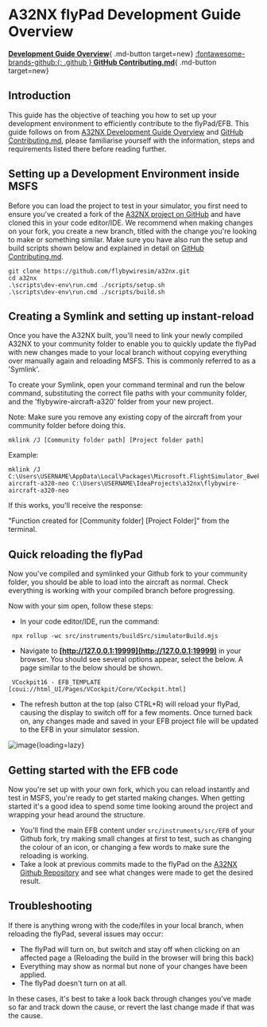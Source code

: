 # A32NX flyPad Development Guide Overview

[**Development Guide Overview**](https://docs.flybywiresim.com/dev-corner/development-guide){ .md-button target=new}
[:fontawesome-brands-github:{: .github } **GitHub Contributing.md**](https://github.com/flybywiresim/a32nx/blob/master/.github/Contributing.md){ .md-button target=new}


## Introduction

This guide has the objective of teaching you how to set up your development environment to efficiently contribute to the flyPad/EFB. This guide follows on from [A32NX Development Guide Overview](https://docs.flybywiresim.com/dev-corner/development-guide/) and 
[GitHub Contributing.md](https://github.com/flybywiresim/a32nx/blob/master/.github/Contributing.md), please familiarise yourself with the information, steps and requirements listed there before reading further.

## Setting up a Development Environment inside MSFS

Before you can load the project to test in your simulator, you first need to ensure you've created a fork of the [A32NX project on GitHub](https://github.com/flybywiresim/a32nx) and have cloned this in your code editor/IDE.
We recommend when making changes on your fork, you create a new branch, titled with the change you're looking to make or something similar.
Make sure you have also run the setup and build scripts shown below and explained in detail on [GitHub Contributing.md](https://github.com/flybywiresim/a32nx/blob/master/.github/Contributing.md).


```
git clone https://github.com/flybywiresim/a32nx.git
cd a32nx
.\scripts\dev-env\run.cmd ./scripts/setup.sh
.\scripts\dev-env\run.cmd ./scripts/build.sh
```

## Creating a Symlink and setting up instant-reload

Once you have the A32NX built, you'll need to link your newly compiled A32NX to your community folder to enable you to quickly update the flyPad with new changes made to your local branch without copying everything over manually again and reloading MSFS.
This is commonly referred to as a 'Symlink'.

To create your Symlink, open your command terminal and run the below command, substituting the correct file paths with your community folder, and the 'flybywire-aircraft-a320' folder from your new project.

Note: Make sure you remove any existing copy of the aircraft from your community folder before doing this.

```
mklink /J [Community folder path] [Project folder path]
```
Example:
``` 
mklink /J C:\Users\USERNAME\AppData\Local\Packages\Microsoft.FlightSimulator_8wekyb3d8bbwe\Community\flybywire-aircraft-a320-neo C:\Users\USERNAME\IdeaProjects\a32nx\flybywire-aircraft-a320-neo
```

If this works, you'll receive the response:

"Function created for [Community folder] [Project Folder]" from the terminal.

## Quick reloading the flyPad

Now you've compiled and symlinked your Github fork to your community folder, you should be able to load into the aircraft as normal. Check everything is working with your compiled branch before progressing.

Now with your sim open, follow these steps:

- In your code editor/IDE, run the command:

```  npx rollup -wc src/instruments/buildSrc/simulatorBuild.mjs ```

- Navigate to **[http://127.0.0.1:19999](http://127.0.0.1:19999)** in your browser. You should see several options appear, select the below. A page similar to the below should be shown.

``` VCockpit16 - EFB_TEMPLATE [coui://html_UI/Pages/VCockpit/Core/VCockpit.html]```

- The refresh button at the top (also CTRL+R) will reload your flyPad, causing the display to switch off for a few moments. Once turned back on, any changes made and saved in your EFB project file will be updated to the EFB in your simulator session.

![image](../dev-corner/assets/EFBLoader.png){loading=lazy}

## Getting started with the EFB code

Now you're set up with your own fork, which you can reload instantly and test in MSFS, you're ready to get started making changes. When getting started it's a good idea to spend some time looking around the project and wrapping your head around the structure.

- You'll find the main EFB content under ``` src/instruments/src/EFB ``` of your Github fork, try making small changes at first to test, such as changing the colour of an icon, or changing a few words to make sure the reloading is working. 
- Take a look at previous commits made to the flyPad on the [A32NX Github Repository](https://github.com/flybywiresim/a32nx/commits/master) and see what changes were made to get the desired result.

## Troubleshooting 

If there is anything wrong with the code/files in your local branch, when reloading the flyPad, several issues may occur:

- The flyPad will turn on, but switch and stay off when clicking on an affected page a (Reloading the build in the browser will bring this back)
- Everything may show as normal but none of your changes have been applied. 
- The flyPad doesn't turn on at all.

In these cases, it's best to take a look back through changes you've made so far and track down the cause, or revert the last change made if that was the cause. 